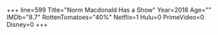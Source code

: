 +++
line=599
Title="Norm Macdonald Has a Show"
Year=2018
Age=""
IMDb="8.7"
RottenTomatoes="40%"
Netflix=1
Hulu=0
PrimeVideo=0
Disney=0
+++

